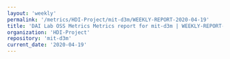 ```yaml
---
layout: 'weekly'
permalink: '/metrics/HDI-Project/mit-d3m/WEEKLY-REPORT-2020-04-19'
title: 'DAI Lab OSS Metrics Metrics report for mit-d3m | WEEKLY-REPORT-2020-04-19'
organization: 'HDI-Project'
repository: 'mit-d3m'
current_date: '2020-04-19'
---
```

